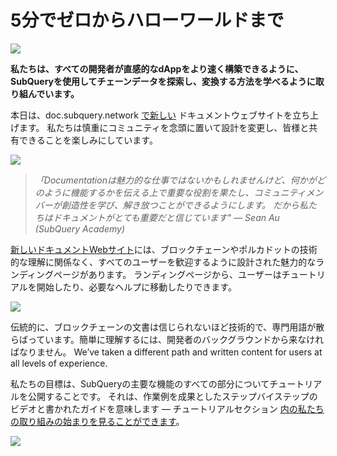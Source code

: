 # 5分でゼロからハローワールドまで

![](https://miro.medium.com/max/1400/1*g51P_PPoseNqEfCBgvpXXA.png)

**私たちは、すべての開発者が直感的なdAppをより速く構築できるように、SubQueryを使用してチェーンデータを探索し、変換する方法を学べるように取り組んでいます。**

本日は、doc.subquery.network [で新しい](https://doc.subquery.network/) ドキュメントウェブサイトを立ち上げます。 私たちは慎重にコミュニティを念頭に置いて設計を変更し、皆様と共有できることを楽しみにしています。

![](https://miro.medium.com/max/1200/1*snyFSjyQ9q116bmIcaVfsQ.gif)

> _「_Documentationは魅力的な仕事ではないかもしれませんけど、何かがどのように機能するかを伝える上で重要な役割を果たし、コミュニティメンバーが創造性を学び、解き放つことができるようにします。 だから私たちはドキュメントがとても重要だと信じています_" — Sean Au (SubQuery Academy)_

[新しいドキュメントWebサイト](https://doc.subquery.network/)には、ブロックチェーンやポルカドットの技術的な理解に関係なく、すべてのユーザーを歓迎するように設計された魅力的なランディングページがあります。 ランディングページから、ユーザーはチュートリアルを開始したり、必要なヘルプに移動したりできます。


![](https://miro.medium.com/max/1400/1*obZau98aya3Ohtc43DAUEw.png)

伝統的に、ブロックチェーンの文書は信じられないほど技術的で、専門用語が散らばっています。簡単に理解するには、開発者のバックグラウンドから来なければなりません。 We’ve taken a different path and written content for users at all levels of experience.

私たちの目標は、SubQueryの主要な機能のすべての部分についてチュートリアルを公開することです。 それは、作業例を成果としたステップバイステップのビデオと書かれたガイドを意味します — チュートリアルセクション [内の私たちの取り組みの始まりを見ることができます](https://doc.subquery.network/tutorials_examples/howto.html)。

![](https://miro.medium.com/max/1200/1*nxy4aDTaQ0EMGudm0QW09g.gif)